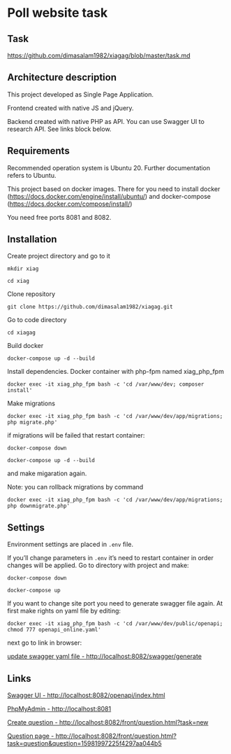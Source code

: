 # Poll website task

## Task

https://github.com/dimasalam1982/xiagag/blob/master/task.md


## Architecture description

This project developed as Single Page Application. 

Frontend created with native JS and jQuery. 

Backend created with native PHP as API. You can use Swagger UI to research API. See links block below.

## Requirements

Recommended operation system is Ubuntu 20. Further documentation refers to Ubuntu.

This project based on docker images. There for you need to install docker (https://docs.docker.com/engine/install/ubuntu/) and docker-compose (https://docs.docker.com/compose/install/)

You need free ports 8081 and 8082.

## Installation

Create project directory and go to it

`mkdir xiag`

`cd xiag`

Clone repository

`git clone https://github.com/dimasalam1982/xiagag.git`

Go to code directory

`cd xiagag`

Build docker

`docker-compose up -d --build`

Install dependencies. Docker container with php-fpm named xiag_php_fpm

`docker exec -it xiag_php_fpm bash -c 'cd /var/www/dev; composer install'`

Make migrations

`docker exec -it xiag_php_fpm bash -c 'cd /var/www/dev/app/migrations; php migrate.php'`

if migrations will be failed that restart container:

`docker-compose down`

`docker-compose up -d --build`

and make migaration again.

Note: you can rollback migrations by command

`docker exec -it xiag_php_fpm bash -c 'cd /var/www/dev/app/migrations; php downmigrate.php'`

## Settings

Environment settings are placed in `.env` file. 

If you’ll change parameters in `.env` it’s need to restart container in order changes will be applied. Go to directory with project and make:

`docker-compose down` 

`docker-compose up` 

If you want to change site port you need to generate swagger file again. At first make rights on yaml file by editing:

`docker exec -it xiag_php_fpm bash -c 'cd /var/www/dev/public/openapi; chmod 777 openapi_online.yaml'`

next go to link in browser:

[update swagger yaml file - http://localhost:8082/swagger/generate](http://localhost:8082/swagger/generate)

## Links

[Swagger UI - http://localhost:8082/openapi/index.html](http://localhost:8082/openapi/index.html)

[PhpMyAdmin - http://localhost:8081](http://localhost:8081)

[Create question - http://localhost:8082/front/question.html?task=new](http://localhost:8082/front/question.html?task=new)

[Question page - http://localhost:8082/front/question.html?task=question&question=15981997225f4297aa044b5](http://localhost:8082/front/question.html?task=question&question=15981997225f4297aa044b5)
